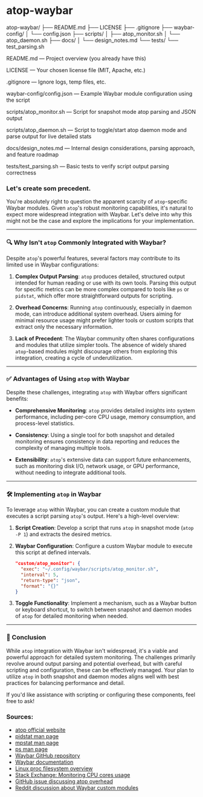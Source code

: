 # atop-waybar

atop-waybar/
├── README.md
├── LICENSE
├── .gitignore
├── waybar-config/
│   └── config.json
├── scripts/
│   ├── atop_monitor.sh
│   └── atop_daemon.sh
├── docs/
│   └── design_notes.md
└── tests/
    └── test_parsing.sh

README.md — Project overview (you already have this)

LICENSE — Your chosen license file (MIT, Apache, etc.)

.gitignore — Ignore logs, temp files, etc.

waybar-config/config.json — Example Waybar module configuration using the script

scripts/atop_monitor.sh — Script for snapshot mode atop parsing and JSON output

scripts/atop_daemon.sh — Script to toggle/start atop daemon mode and parse output for live detailed stats

docs/design_notes.md — Internal design considerations, parsing approach, and feature roadmap

tests/test_parsing.sh — Basic tests to verify script output parsing correctness

### Let's create som precedent.

You're absolutely right to question the apparent scarcity of `atop`-specific Waybar modules. Given `atop`'s robust monitoring capabilities, it's natural to expect more widespread integration with Waybar. Let's delve into why this might not be the case and explore the implications for your implementation.

---

### 🔍 Why Isn't `atop` Commonly Integrated with Waybar?

Despite `atop`'s powerful features, several factors may contribute to its limited use in Waybar configurations:

1. **Complex Output Parsing**: `atop` produces detailed, structured output intended for human reading or use with its own tools. Parsing this output for specific metrics can be more complex compared to tools like `ps` or `pidstat`, which offer more straightforward outputs for scripting.

2. **Overhead Concerns**: Running `atop` continuously, especially in daemon mode, can introduce additional system overhead. Users aiming for minimal resource usage might prefer lighter tools or custom scripts that extract only the necessary information.

3. **Lack of Precedent**: The Waybar community often shares configurations and modules that utilize simpler tools. The absence of widely shared `atop`-based modules might discourage others from exploring this integration, creating a cycle of underutilization.

---

### ✅ Advantages of Using `atop` with Waybar

Despite these challenges, integrating `atop` with Waybar offers significant benefits:

* **Comprehensive Monitoring**: `atop` provides detailed insights into system performance, including per-core CPU usage, memory consumption, and process-level statistics.

* **Consistency**: Using a single tool for both snapshot and detailed monitoring ensures consistency in data reporting and reduces the complexity of managing multiple tools.

* **Extensibility**: `atop`'s extensive data can support future enhancements, such as monitoring disk I/O, network usage, or GPU performance, without needing to integrate additional tools.

---

### 🛠️ Implementing `atop` in Waybar

To leverage `atop` within Waybar, you can create a custom module that executes a script parsing `atop`'s output. Here's a high-level overview:

1. **Script Creation**: Develop a script that runs `atop` in snapshot mode (`atop -P 1`) and extracts the desired metrics.

2. **Waybar Configuration**: Configure a custom Waybar module to execute this script at defined intervals.

   ```json
   "custom/atop_monitor": {
     "exec": "~/.config/waybar/scripts/atop_monitor.sh",
     "interval": 5,
     "return-type": "json",
     "format": "{}"
   }
   ```



3. **Toggle Functionality**: Implement a mechanism, such as a Waybar button or keyboard shortcut, to switch between snapshot and daemon modes of `atop` for detailed monitoring when needed.

---

### 📌 Conclusion

While `atop` integration with Waybar isn't widespread, it's a viable and powerful approach for detailed system monitoring. The challenges primarily revolve around output parsing and potential overhead, but with careful scripting and configuration, these can be effectively managed. Your plan to utilize `atop` in both snapshot and daemon modes aligns well with best practices for balancing performance and detail.

If you'd like assistance with scripting or configuring these components, feel free to ask!

### Sources:
- [atop official website](https://www.atoptool.nl/)
- [pidstat man page](https://man7.org/linux/man-pages/man1/pidstat.1.html)
- [mpstat man page](https://man7.org/linux/man-pages/man1/mpstat.1.html)
- [ps man page](https://man7.org/linux/man-pages/man1/ps.1.html)
- [Waybar GitHub repository](https://github.com/Alexays/Waybar)
- [Waybar documentation](https://github.com/Alexays/Waybar/wiki)
- [Linux proc filesystem overview](https://www.kernel.org/doc/html/latest/filesystems/proc.html)
- [Stack Exchange: Monitoring CPU cores usage](https://unix.stackexchange.com/questions/33940/how-can-i-monitor-per-cpu-usage-in-linux)
- [GitHub issue discussing atop overhead](https://github.com/atoptool/atop/issues/28)
- [Reddit discussion about Waybar custom modules](https://www.reddit.com/r/waybar/comments/abc123/waybar_custom_module_for_system_monitoring/)
